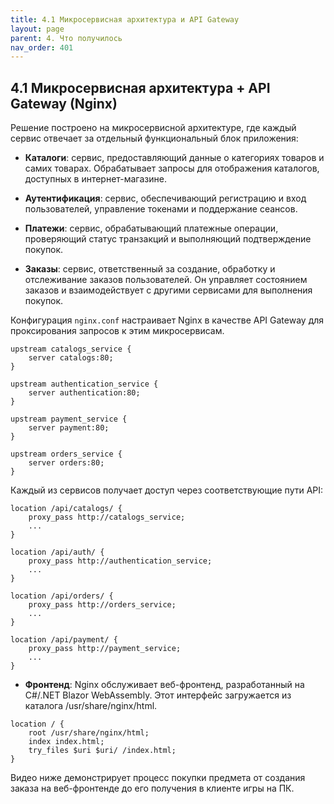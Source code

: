 ```yaml
---
title: 4.1 Микросервисная архитектура и API Gateway
layout: page
parent: 4. Что получилось
nav_order: 401
---
```

## 4.1 Микросервисная архитектура + API Gateway (Nginx)

Решение построено на микросервисной архитектуре, где каждый сервис отвечает за отдельный функциональный блок приложения:

- **Каталоги**: сервис, предоставляющий данные о категориях товаров и самих товарах. Обрабатывает запросы для отображения каталогов, доступных в интернет-магазине.

- **Аутентификация**: сервис, обеспечивающий регистрацию и вход пользователей, управление токенами и поддержание сеансов.

- **Платежи**: сервис, обрабатывающий платежные операции, проверяющий статус транзакций и выполняющий подтверждение покупок.

- **Заказы**: сервис, ответственный за создание, обработку и отслеживание заказов пользователей. Он управляет состоянием заказов и взаимодействует с другими сервисами для выполнения покупок.  

Конфигурация `nginx.conf` настраивает Nginx в качестве API Gateway для проксирования запросов к этим микросервисам.  

```
upstream catalogs_service {
    server catalogs:80;
}

upstream authentication_service {
    server authentication:80;
}

upstream payment_service {
    server payment:80;
}

upstream orders_service {
    server orders:80;
}
```

Каждый из сервисов получает доступ через соответствующие пути API:  
```
location /api/catalogs/ {
    proxy_pass http://catalogs_service;
    ...
}

location /api/auth/ {
    proxy_pass http://authentication_service;
    ...
}

location /api/orders/ {
    proxy_pass http://orders_service;
    ...
}

location /api/payment/ {
    proxy_pass http://payment_service;
    ...
}
```

- **Фронтенд**: Nginx обслуживает веб-фронтенд, разработанный на C#/.NET Blazor WebAssembly. Этот интерфейс загружается из каталога /usr/share/nginx/html.

```
location / {
    root /usr/share/nginx/html;
    index index.html;
    try_files $uri $uri/ /index.html;
}
```
Видео ниже демонстрирует процесс покупки предмета от создания заказа на веб-фронтенде до его получения в клиенте игры на ПК.  
